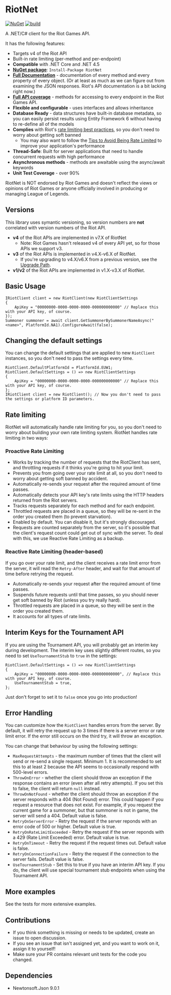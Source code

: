 # RiotNet

[![NuGet](https://img.shields.io/nuget/v/RiotNet.svg)](https://www.nuget.org/packages/RiotNet/) [![build](https://travis-ci.org/aj-r/RiotNet.svg?branch=master)](https://travis-ci.org/aj-r/RiotNet)

A .NET/C# client for the Riot Games API.

It has the following features:
- Targets v4 of the Riot API
- Built-in rate limiting (per-method and per-endpoint)
- **Compatible** with .NET Core and .NET 4.5
- [**NuGet package**](https://www.nuget.org/packages/RiotNet/): `Install-Package RiotNet`
- [**Full Documentation**](http://aj-r.github.io/RiotNet/docs/interface_riot_net_1_1_i_riot_client.html) - documentation of every method and every property of every object. (Or at least as much as we can figure out from examining the JSON responses. Riot's API documentation is a bit lacking right now.)
- [**Full API coverage**](https://github.com/aj-r/RiotNet/wiki/API-Route-Mapping) - methods for accessing to every endpoint in the Riot Games API.
- **Flexible and configurable** - uses interfaces and allows inheritance
- **Database Ready** - data structures have built-in database metadata, so you can easily persist results using Entity Framework 6 without having to re-define all of the models
- **Complies** with Riot's [rate limiting best practices](https://developer.riotgames.com/rate-limiting.html), so you don't need to worry about getting soft banned
  - You may also want to follow the [Tips to Avoid Being Rate Limited](https://developer.riotgames.com/rate-limiting.html) to improve your application's performance
- **Thread-Safe**: Built for server applications that need to handle concurrent requests with high performance
- **Asynchronous methods** - methods are awaitable using the async/await keywords
- **Unit Test Coverage** - over 90%

RiotNet is NOT endorsed by Riot Games and doesn't reflect the views or opinions of Riot Games or anyone officially involved in producing or managing League of Legends.

## Versions

This library uses symantic versioning, so version numbers are **not** correlated with version numbers of the Riot API.

- **v4** of the Riot APIs are implemented in v7.X of RiotNet
  - Note: Riot Games hasn't released v4 of every API yet, so for those APIs we support v3.
- **v3** of the Riot APIs is implemented in v4.X-v6.X of RiotNet.
  - If you're upgrading to v4.X/v6.X from a previous version, see the [Upgrade Path](https://github.com/aj-r/RiotNet/wiki/RiotNet-Upgrade-Path).
- **v1/v2** of the Riot APIs are implemented in v1.X-v3.X of RiotNet.

## Basic Usage

```
IRiotClient client = new RiotClient(new RiotClientSettings
{
    ApiKey = "00000000-0000-0000-0000-000000000000" // Replace this with your API key, of course.
});
Summoner summoner = await client.GetSummonerBySummonerNameAsync("<name>", PlatformId.NA1).ConfigureAwait(false);
```

## Changing the default settings

You can change the default settings that are applied to new `RiotClient` instances, so you don't need to pass the settings every time.

```
RiotClient.DefaultPlatformId = PlatformId.EUW1;
RiotClient.DefaultSettings = () => new RiotClientSettings
{
    ApiKey = "00000000-0000-0000-0000-000000000000" // Replace this with your API key, of course.
};
IRiotClient client = new RiotClient(); // Now you don't need to pass the settings or platform ID parameters.
```

## Rate limiting

RiotNet will automatically handle rate limiting for you, so you don't need to worry about building your own rate limiting system.
RiotNet handles rate limiting in two ways:

### Proactive Rate Limiting

- Works by tracking the number of requests that the RiotClient has sent, and throttling requests if it thinks you're going to hit your limit.
- Prevents you from going over your rate limit at all, so you don't need to worry about getting soft banned by accident.
- Automatically re-sends your request after the required amount of time passes.
- Automatically detects your API key's rate limits using the HTTP headers returned from the Riot servers.
- Tracks requests separately for each method and for each endpoint.
- Throttled requests are placed in a queue, so they will be re-sent in the order you created them (to prevent starvation).
- Enabled by default. You can disable it, but it's strongly discouraged.
- Requests are counted separately from the server, so it's possible that the client's request count could get out of sync with the server. To deal with this, we use Reactive Rate Limiting as a backup.

### Reactive Rate Limiting (header-based)

If you go over your rate limit, and the client receives a rate limit error from the server, it will read the `Retry-After` header, and wait for that amount of time before retrying the request.

- Automatically re-sends your request after the required amount of time passes.
- Suspends future requests until that time passes, so you should never get soft banned by Riot (unless you try really hard).
- Throttled requests are placed in a queue, so they will be sent in the order you created them.
- It accounts for all types of rate limits.

## Interim Keys for the Tournament API

If you are using the Tournament API, you will probably get an interim key during development. The interim key uses slightly different routes, so you need to set `UseTournamentStub` to `true` in the settings:

```
RiotClient.DefaultSettings = () => new RiotClientSettings
{
    ApiKey = "00000000-0000-0000-0000-000000000000", // Replace this with your API key, of course.
    UseTournamentStub = true,
};
```

Just don't forget to set it to `false` once you go into production!

## Error Handling

You can customize how the `RiotClient` handles errors from the server.
By default, it will retry the request up to 3 times if there is a server error or rate limit error. If the error still occurs on the third try, it will throw an exception.

You can change that behaviour by using the following settings:

- `MaxRequestAttempts` - the maximum number of times that the client will send or re-send a single request. Minimum 1. It is recommended to set this to at least 2 because the API seems to occasionally respond with 500-level errors.
- `ThrowOnError` - whether the client should throw an exception if the response contains an error (even after all retry attempts). If you set this to false, the client will return `null` instead.
- `ThrowOnNotFound` - whether the client should throw an exception if the server responds with a 404 (Not Found) error. This could happen if you request a resource that does not exist. For example, if you request the current game for a summoner, but that summoner is not in game, the server will send a 404. Default value is false.
- `RetryOnServerError` - Retry the request if the server reponds with an error code of 500 or higher. Default value is true.
- `RetryOnRateLimitExceeded` - Retry the request if the server reponds with a 429 (Rate Limit Exceeded) error. Default value is true.
- `RetryOnTimeout` - Retry the request if the request times out. Default value is false.
- `RetryOnConnectionFailure` - Retry the request if the connection to the server fails. Default value is false.
- `UseTournamentStub` - Set this to true if you have an interim API key. If you do, the client will use special tournament stub endpoints when using the Tournament API.

## More examples

See the tests for more extensive examples.

## Contributions

- If you think something is missing or needs to be updated, create an issue to open discussion.
- If you see an issue that isn't assigned yet, and you want to work on it, assign it to yourself!
- Make sure your PR contains relevant unit tests for the code you changed.

## Dependencies

- Newtonsoft.Json 9.0.1
